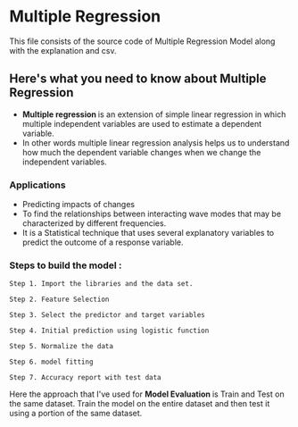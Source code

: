 # Multiple Regression
This file consists of the source code of Multiple Regression Model along with the explanation and csv.

## Here's what you need to know about Multiple Regression
  - <B> Multiple regression </B> is an extension of simple linear regression in which multiple independent variables are used to estimate a dependent variable.
  - In other words multiple linear regression analysis helps us to understand how much the dependent variable changes when we change the independent variables.
### Applications 
  - Predicting impacts of changes
  - To find the relationships between interacting wave modes that may be characterized by different frequencies.
  - It is a </B>Statistical technique </B> that uses several explanatory variables to predict the outcome of a response variable.
 
  ### Steps to build the model :
    Step 1. Import the libraries and the data set.
    
    Step 2. Feature Selection
    
    Step 3. Select the predictor and target variables
    
    Step 4. Initial prediction using logistic function
    
    Step 5. Normalize the data
    
    Step 6. model fitting
    
    Step 7. Accuracy report with test data

Here the approach that I've used for <B> Model Evaluation </B> is Train and Test on the same dataset. 
Train the model on the entire dataset and then test it using a portion of the same dataset.
